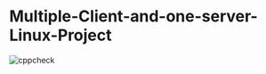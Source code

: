 # Multiple-Client-and-one-server-Linux-Project

![cppcheck](https://github.com/99002500/Multiple-Client-and-one-server-Linux-Project/workflows/cppcheck/badge.svg)  
